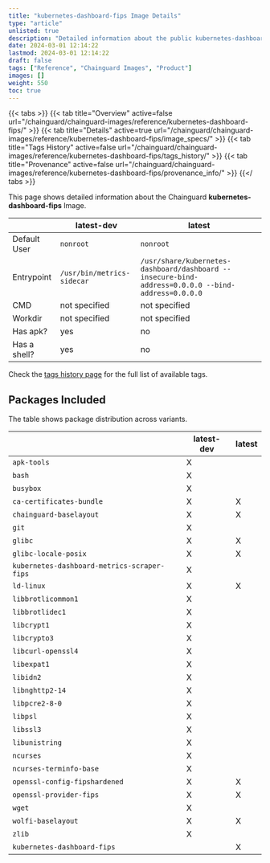 ```yaml
---
title: "kubernetes-dashboard-fips Image Details"
type: "article"
unlisted: true
description: "Detailed information about the public kubernetes-dashboard-fips Chainguard Image."
date: 2024-03-01 12:14:22
lastmod: 2024-03-01 12:14:22
draft: false
tags: ["Reference", "Chainguard Images", "Product"]
images: []
weight: 550
toc: true
---
```


{{< tabs >}}
{{< tab title="Overview" active=false url="/chainguard/chainguard-images/reference/kubernetes-dashboard-fips/" >}}
{{< tab title="Details" active=true url="/chainguard/chainguard-images/reference/kubernetes-dashboard-fips/image_specs/" >}}
{{< tab title="Tags History" active=false url="/chainguard/chainguard-images/reference/kubernetes-dashboard-fips/tags_history/" >}}
{{< tab title="Provenance" active=false url="/chainguard/chainguard-images/reference/kubernetes-dashboard-fips/provenance_info/" >}}
{{</ tabs >}}

This page shows detailed information about the Chainguard **kubernetes-dashboard-fips** Image.

|              | latest-dev                 | latest                                                                                             |
|--------------|----------------------------|----------------------------------------------------------------------------------------------------|
| Default User | `nonroot`                  | `nonroot`                                                                                          |
| Entrypoint   | `/usr/bin/metrics-sidecar` | `/usr/share/kubernetes-dashboard/dashboard --insecure-bind-address=0.0.0.0 --bind-address=0.0.0.0` |
| CMD          | not specified              | not specified                                                                                      |
| Workdir      | not specified              | not specified                                                                                      |
| Has apk?     | yes                        | no                                                                                                 |
| Has a shell? | yes                        | no                                                                                                 |

Check the [tags history page](/chainguard/chainguard-images/reference/kubernetes-dashboard-fips/tags_history/) for the full list of available tags.

## Packages Included
The table shows package distribution across variants.

|                                             | latest-dev | latest |
|---------------------------------------------|------------|--------|
| `apk-tools`                                 | X          |        |
| `bash`                                      | X          |        |
| `busybox`                                   | X          |        |
| `ca-certificates-bundle`                    | X          | X      |
| `chainguard-baselayout`                     | X          | X      |
| `git`                                       | X          |        |
| `glibc`                                     | X          | X      |
| `glibc-locale-posix`                        | X          | X      |
| `kubernetes-dashboard-metrics-scraper-fips` | X          |        |
| `ld-linux`                                  | X          | X      |
| `libbrotlicommon1`                          | X          |        |
| `libbrotlidec1`                             | X          |        |
| `libcrypt1`                                 | X          |        |
| `libcrypto3`                                | X          |        |
| `libcurl-openssl4`                          | X          |        |
| `libexpat1`                                 | X          |        |
| `libidn2`                                   | X          |        |
| `libnghttp2-14`                             | X          |        |
| `libpcre2-8-0`                              | X          |        |
| `libpsl`                                    | X          |        |
| `libssl3`                                   | X          |        |
| `libunistring`                              | X          |        |
| `ncurses`                                   | X          |        |
| `ncurses-terminfo-base`                     | X          |        |
| `openssl-config-fipshardened`               | X          | X      |
| `openssl-provider-fips`                     | X          | X      |
| `wget`                                      | X          |        |
| `wolfi-baselayout`                          | X          | X      |
| `zlib`                                      | X          |        |
| `kubernetes-dashboard-fips`                 |            | X      |

